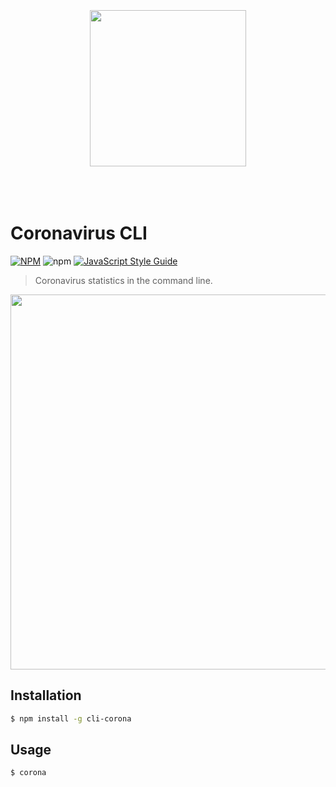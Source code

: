 <br>
<br>
<br>
<div align="center">
  <img src="https://i.imgur.com/WH0kYVK.png" width="250px" />
</div>
<br>
<br>
<br>

# Coronavirus CLI 
[![NPM](https://img.shields.io/npm/v/cli-corona.svg)](https://www.npmjs.com/package/cli-corona)
![npm](https://img.shields.io/npm/dt/cli-corona)
[![JavaScript Style Guide](https://img.shields.io/badge/code_style-standard-brightgreen.svg)](https://standardjs.com)

> Coronavirus statistics in the command line.

<img src="https://i.imgur.com/aevNYdC.gif" width="600px" />

## Installation
```bash
$ npm install -g cli-corona
```

## Usage
```bash
$ corona
```
